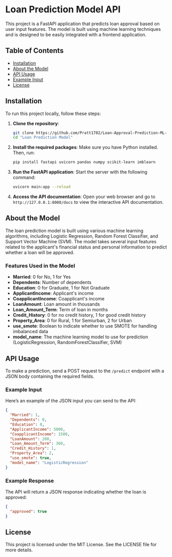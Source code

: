 # Loan Prediction Model API

This project is a FastAPI application that predicts loan approval based on user input features. The model is built using machine learning techniques and is designed to be easily integrated with a frontend application.

## Table of Contents

- [Installation](#installation)
- [About the Model](#about-the-model)
- [API Usage](#api-usage)
- [Example Input](#example-input)
- [License](#license)

## Installation

To run this project locally, follow these steps:

1. **Clone the repository**:

   ```bash
   git clone https://github.com/Pratt1702/Loan-Approval-Prediction-ML-Model
   cd "Loan Prediction Model"
   ```

2. **Install the required packages**:
   Make sure you have Python installed. Then, run:

   ```bash
   pip install fastapi uvicorn pandas numpy scikit-learn imblearn
   ```

3. **Run the FastAPI application**:
   Start the server with the following command:

   ```bash
   uvicorn main:app --reload
   ```

4. **Access the API documentation**:
   Open your web browser and go to `http://127.0.0.1:8000/docs` to view the interactive API documentation.

## About the Model

The loan prediction model is built using various machine learning algorithms, including Logistic Regression, Random Forest Classifier, and Support Vector Machine (SVM). The model takes several input features related to the applicant's financial status and personal information to predict whether a loan will be approved.

### Features Used in the Model

- **Married**: 0 for No, 1 for Yes
- **Dependents**: Number of dependents
- **Education**: 0 for Graduate, 1 for Not Graduate
- **ApplicantIncome**: Applicant's income
- **CoapplicantIncome**: Coapplicant's income
- **LoanAmount**: Loan amount in thousands
- **Loan_Amount_Term**: Term of loan in months
- **Credit_History**: 0 for no credit history, 1 for good credit history
- **Property_Area**: 0 for Rural, 1 for Semiurban, 2 for Urban
- **use_smote**: Boolean to indicate whether to use SMOTE for handling imbalanced data
- **model_name**: The machine learning model to use for prediction (LogisticRegression, RandomForestClassifier, SVM)

## API Usage

To make a prediction, send a POST request to the `/predict` endpoint with a JSON body containing the required fields.

### Example Input

Here’s an example of the JSON input you can send to the API:

```json
{
  "Married": 1,
  "Dependents": 0,
  "Education": 0,
  "ApplicantIncome": 5000,
  "CoapplicantIncome": 1500,
  "LoanAmount": 200,
  "Loan_Amount_Term": 360,
  "Credit_History": 1,
  "Property_Area": 2,
  "use_smote": true,
  "model_name": "LogisticRegression"
}
```

### Example Response

The API will return a JSON response indicating whether the loan is approved:

```json
{
  "approved": true
}
```

## License

This project is licensed under the MIT License. See the LICENSE file for more details.
